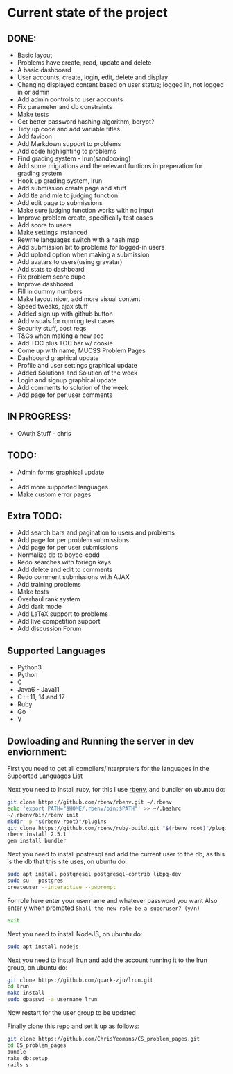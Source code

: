 # Current state of the project

## DONE:
* Basic layout
* Problems have create, read, update and delete
* A basic dashboard
* User accounts, create, login, edit, delete and display
* Changing displayed content based on user status; logged in, not logged in or admin
* Add admin controls to user accounts
* Fix parameter and db constraints
* Make tests
* Get better password hashing algorithm, bcrypt?
* Tidy up code and add variable titles
* Add favicon
* Add Markdown support to problems
* Add code highlighting to problems
* Find grading system - lrun(sandboxing)
* Add some migrations and the relevant funtions in preperation for grading system
* Hook up grading system, lrun
* Add submission create page and stuff
* Add tle and mle to judging function
* Add edit page to submissions
* Make sure judging function works with no input
* Improve problem create, specifically test cases
* Add score to users
* Make settings instanced
* Rewrite languages switch with a hash map
* Add submission bit to problems for logged-in users
* Add upload option when making a submission
* Add avatars to users(using gravatar)
* Add stats to dashboard
* Fix problem score dupe
* Improve dashboard
* Fill in dummy numbers
* Make layout nicer, add more visual content
* Speed tweaks, ajax stuff
* Added sign up with github button
* Add visuals for running test cases
* Security stuff, post reqs
* T&Cs when making a new acc
* Add TOC plus TOC bar w/ cookie
* Come up with name, MUCSS Problem Pages
* Dashboard graphical update
* Profile and user settings graphical update
* Added Solutions and Solution of the week
* Login and signup graphical update
* Add comments to solution of the week
* Add page for per user comments

## IN PROGRESS: 
* OAuth Stuff - chris

## TODO:
* Admin forms graphical update
* 
* Add more supported languages
* Make custom error pages

## Extra TODO:
* Add search bars and pagination to users and problems
* Add page for per problem submissions
* Add page for per user submissions
* Normalize db to boyce-codd
* Redo searches with foriegn keys
* Add delete and edit to comments
* Redo comment submissions with AJAX
* Add training problems
* Make tests
* Overhaul rank system
* Add dark mode
* Add LaTeX support to problems
* Add live competition support
* Add discussion Forum

## Supported Languages
* Python3
* Python
* C
* Java6 - Java11
* C++11, 14 and 17
* Ruby
* Go
* V

## Dowloading and Running the server in dev enviornment:
First you need to get all compilers/interpreters for the languages in the Supported Languages List

Next you need to install ruby, for this I use [rbenv](https://github.com/rbenv/rbenv), and bundler on ubuntu do:
```bash
git clone https://github.com/rbenv/rbenv.git ~/.rbenv
echo 'export PATH="$HOME/.rbenv/bin:$PATH"' >> ~/.bashrc
~/.rbenv/bin/rbenv init
mkdir -p "$(rbenv root)"/plugins
git clone https://github.com/rbenv/ruby-build.git "$(rbenv root)"/plugins/ruby-build
rbenv install 2.5.1
gem install bundler
```

Next you need to install postresql and add the current user to the db, as this is the db that this site uses, on ubuntu do:
```bash
sudo apt install postgresql postgresql-contrib libpq-dev
sudo su - postgres
createuser --interactive --pwprompt
```
For role here enter your username and whatever password you want
Also enter y when prompted ```Shall the new role be a superuser? (y/n)```
```bash
exit
```

Next you need to install NodeJS, on ubuntu do:
```bash
sudo apt install nodejs
```

Next you need to install [lrun](https://github.com/quark-zju/lrun) and add the account running it to the lrun group, on ubuntu do:
```bash
git clone https://github.com/quark-zju/lrun.git
cd lrun
make install
sudo gpasswd -a username lrun
```
Now restart for the user group to be updated

Finally clone this repo and set it up as follows:
```bash
git clone https://github.com/ChrisYeomans/CS_problem_pages.git
cd CS_problem_pages
bundle
rake db:setup
rails s
```